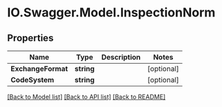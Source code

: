# IO.Swagger.Model.InspectionNorm
## Properties

Name | Type | Description | Notes
------------ | ------------- | ------------- | -------------
**ExchangeFormat** | **string** |  | [optional] 
**CodeSystem** | **string** |  | [optional] 

[[Back to Model list]](../README.md#documentation-for-models) [[Back to API list]](../README.md#documentation-for-api-endpoints) [[Back to README]](../README.md)

